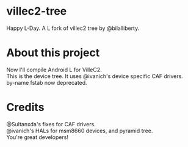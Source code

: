 # villec2-tree
Happy L-Day. A L fork of villec2 tree by @bilalliberty.

# About this project
Now I'll compile Android L for VilleC2.  
This is the device tree. It uses @ivanich's device specific CAF drivers.  
by-name fstab now deprecated.

# Credits
@Sultanxda's fixes for CAF drivers.  
@ivanich's HALs for msm8660 devices, and pyramid tree.  
You're great developers!
